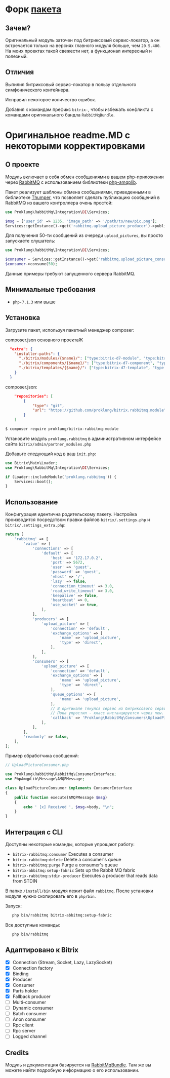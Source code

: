 # Форк [пакета](https://github.com/yngc0der/bitrix-rabbitmq)

## Зачем?

Оригинальный модуль заточен под битриксовый сервис-локатор, а он встречается только на версиях главного модуля больше,
чем `20.5.400`. На моих проектах такой свежести нет, а функционал интересный и полезный. 

## Отличия

Выпилил битриксовый сервис-локатор в пользу отдельного симфонического контейнера.

Исправил некоторое количество ошибок.

Добавил к командам префикс `bitrix-`, чтобы избежать конфликта с командами оригинального бандла `RabbitMqBundle`. 

# Оригинальное readme.MD с некоторыми корректировками

## О проекте

Модуль включает в себя обмен сообщениями в вашем php-приложении через [RabbitMQ](http://www.rabbitmq.com/) 
с использованием библиотеки [php-amqplib](http://github.com/php-amqplib/php-amqplib).

Пакет реализует шаблоны обмена сообщениями, приведенными в библиотеке [Thumper](https://github.com/php-amqplib/Thumper),
что позволяет сделать публикацию сообщений в RabbitMQ из вашего контроллера очень простой:

```php
use Proklung\RabbitMq\Integration\DI\Services;

$msg = ['user_id' => 1235, 'image_path' => '/path/to/new/pic.png'];
Services::getInstance()->get('rabbitmq.upload_picture_producer')->publish(serialize($msg));
```

Для получения 50-ти сообщений из очереди `upload_pictures`, вы просто запускаете слушатель:

```php
use Proklung\RabbitMq\Integration\DI\Services;

$consumer = Services::getInstance()->get('rabbitmq.upload_picture_consumer');
$consumer->consume(50);
```

Данные примеры требуют запущенного сервера RabbitMQ.

## Минимальные требования
* `php-7.1.3` или выше

## Установка

Загрузите пакет, используя пакетный менеджер composer:

composer.json основного проектаЖ

```json
  "extra": {
    "installer-paths": {
      "./bitrix/modules/{$name}/": ["type:bitrix-d7-module", "type:bitrix-module"],
      "./bitrix/components/{$name}/": ["type:bitrix-d7-component", "type:bitrix-component"],
      "./bitrix/templates/{$name}/": ["type:bitrix-d7-template", "type:bitrix-theme"]
    }
  }
```

composer.json:

```json
    "repositories": [
        {
            "type": "git",
            "url": "https://github.com/proklung/bitrix.rabbitmq.module"
        }
    ]
```

```bash
$ composer require proklung/bitrix-rabbitmq-module
```

Установите модуль `proklung.rabbitmq` в административном интерфейсе сайта `bitrix/admin/partner_modules.php`

Добавьте следующий код в ваш `init.php`:

```php
use Bitrix\Main\Loader;
use Proklung\RabbitMq\Integration\DI\Services;

if (Loader::includeModule('proklung.rabbitmq')) {
    Services::boot();
}
```

## Использование
Конфигурация идентична родительскому пакету. Настройка производится посредством правки файлов `bitrix/.settings.php`
и `bitrix/.settings_extra.php`:

```php
return [
    'rabbitmq' => [
        'value' => [
            'connections' => [
                'default' => [
                    'host' => '172.17.0.2',
                    'port' => 5672,
                    'user' => 'guest',
                    'password' => 'guest',
                    'vhost' => '/',
                    'lazy' => false,
                    'connection_timeout' => 3.0,
                    'read_write_timeout' => 3.0,
                    'keepalive' => false,
                    'heartbeat' => 0,
                    'use_socket' => true,
                ],
            ],
            'producers' => [
                'upload_picture' => [
                    'connection' => 'default',
                    'exchange_options' => [
                        'name' => 'upload_picture',
                        'type' => 'direct',
                    ],
                ],
            ],
            'consumers' => [
                'upload_picture' => [
                    'connection' => 'default',
                    'exchange_options' => [
                        'name' => 'upload_picture',
                        'type' => 'direct',
                    ],
                    'queue_options' => [
                        'name' => 'upload_picture',
                    ],
                    // В оригинале тянулся сервис из битриксового сервис-локатора
                    // Пока упростил - класс инстанцируется через new.
                    'callback' => 'Proklung\RabbitMq\Consumers\UploadPictureConsumer',
                ],
            ],
        ],
        'readonly' => false,
    ],
];
```

Пример обработчика сообщений:

```php
// UploadPictureConsumer.php

use Proklung\RabbitMq\RabbitMq\ConsumerInterface;
use PhpAmqpLib\Message\AMQPMessage;

class UploadPictureConsumer implements ConsumerInterface
{
    public function execute(AMQPMessage $msg)
    {
        echo ' [x] Received ', $msg->body, "\n";
    }
}
```

## Интеграция с CLI

Доступны некоторые команды, которые упрощают работу:

* `bitrix-rabbitmq:consumer`        Executes a consumer
* `bitrix-rabbitmq:delete`          Delete a consumer's queue
* `bitrix-rabbitmq:purge`           Purge a consumer's queue
* `bitrix-abbitmq:setup-fabric`     Sets up the Rabbit MQ fabric
* `bitrix-rabbitmq:stdin-producer`  Executes a producer that reads data from STDIN

В папке `/install/bin` модуля лежит файл `rabbitmq`. После установки модуля нужно скопировать его в `php/bin`.

Запуск:

```bash
   php bin/rabbitmq bitrix-abbitmq:setup-fabric
```

Все доступные команды:

```bash
   php bin/rabbitmq
```

## Адаптировано к Bitrix
- [x] Connection (Stream, Socket, Lazy, LazySocket)
- [x] Connection factory
- [x] Binding
- [x] Producer
- [x] Consumer
- [x] Parts holder
- [x] Fallback producer
- [ ] Multi-consumer
- [ ] Dynamic consumer
- [ ] Batch consumer
- [ ] Anon consumer
- [ ] Rpc client
- [ ] Rpc server
- [ ] Logged channel

## Credits
Модуль и документация базируется на [RabbitMqBundle](https://github.com/php-amqplib/RabbitMqBundle).
Там же вы можете найти подробную информацию о его использовании.
